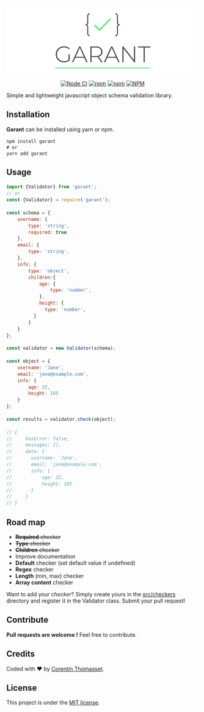 <p align="center">
    <a href="https://www.npmjs.com/package/garant"><img alt="npm" src="./.github/logo.png"></a>
    <a href="https://github.com/CorentinTh/garant/actions"><img src="https://github.com/CorentinTh/garant/workflows/Node%20CI/badge.svg" alt="Node CI"></a>
    <a href="https://www.npmjs.com/package/garant"><img alt="npm" src="https://img.shields.io/npm/v/garant"></a>
    <a href="https://www.npmjs.com/package/garant"><img alt="npm" src="https://img.shields.io/npm/dw/garant"></a>
    <a href="LICENSE"><img alt="NPM" src="https://img.shields.io/npm/l/garant"></a>
</p>




Simple and lightweight javascript object schema validation library.

## Installation

**Garant** can be installed using yarn or npm.

```shell
npm install garant
# or
yarn add garant
```

## Usage
```javascript
import {Validator} from 'garant';
// or
const {Validator} = require('garant');

const schema = {
    username: {
        type: 'string',
        required: true
    },
    email: {
        type: 'string',
    },
    info: {
        type: 'object',
        children:{
            age: {
                type: 'number',
            },
            height: {
              type: 'number',
          }
        }
    }   
};

const validator = new Validator(schema);

const object = {
    username: 'Jane',
    email: 'jane@example.com',
    info: {
        age: 22,
        height: 165
    }
};

const results = validator.check(object);

// {
//     hasError: false,
//     messages: [],
//     data: {
//       username: 'Jane',
//       email: 'jane@example.com',
//       info: {
//           age: 22,
//           height: 165
//       }
//     }
// }

```

## Road map

- ~~**Required** checker~~
- ~~**Type** checker~~
- ~~**Children** checker~~
- Improve documentation
- **Default** checker (set default value if undefined)
- **Regex** checker
- **Length** (min, max) checker
- **Array content** checker

Want to add your *checker*? Simply create yours in the [src/checkers](./src/checkers) directory and register it in the Validator class. Submit your pull request! 

## Contribute
**Pull requests are welcome !** Feel free to contribute.

## Credits
Coded with ❤️ by [Corentin Thomasset](//corentin-thomasset.fr).

## License
This project is under the [MIT license](./LICENSE.md).
